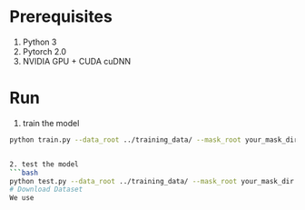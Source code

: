 # Prerequisites

 1. Python 3
 2. Pytorch 2.0
 3. NVIDIA GPU + CUDA cuDNN

# Run
1. train the model
```bash
python train.py --data_root ../training_data/ --mask_root your_mask_dir


2. test the model
```bash
python test.py --data_root ../training_data/ --mask_root your_mask_dir
# Download Dataset
We use
